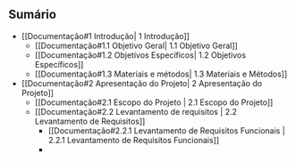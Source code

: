 ## Sumário

- [[Documentação#1 Introdução| 1 Introdução]]
    - [[Documentação#1.1 Objetivo Geral| 1.1 Objetivo Geral]]
    - [[Documentação#1.2 Objetivos Específicos| 1.2 Objetivos Específicos]]
    - [[Documentação#1.3 Materiais e métodos| 1.3 Materiais e Métodos]]
- [[Documentação#2 Apresentação do Projeto| 2 Apresentação do Projeto]]
    - [[Documentação#2.1 Escopo do Projeto | 2.1 Escopo do Projeto]]
    - [[Documentação#2.2 Levantamento de requisitos | 2.2 Levantamento de Requisitos]]
        - [[Documentação#2.2.1 Levantamento de Requisitos Funcionais | 2.2.1 Levantamento de Requisitos Funcionais]]
        - 